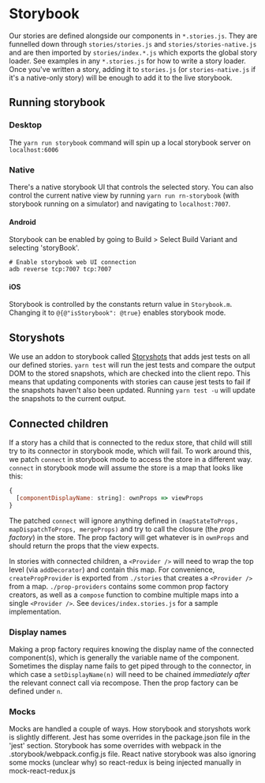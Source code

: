 # Storybook

Our stories are defined alongside our components in `*.stories.js`. They are funnelled down through `stories/stories.js` and `stories/stories-native.js` and are then imported by `stories/index.*.js` which exports the global story loader. See examples in any `*.stories.js` for how to write a story loader. Once you've written a story, adding it to `stories.js` (or `stories-native.js` if it's a native-only story) will be enough to add it to the live storybook.

## Running storybook

### Desktop

The `yarn run storybook` command will spin up a local storybook server on `localhost:6006`

### Native

There's a native storybook UI that controls the selected story. You can also control the current native view by running `yarn run rn-storybook` (with storybook running on a simulator) and navigating to `localhost:7007`.

#### Android

Storybook can be enabled by going to Build > Select Build Variant and selecting 'storyBook'.

```
# Enable storybook web UI connection
adb reverse tcp:7007 tcp:7007
```

#### iOS

Storybook is controlled by the constants return value in `Storybook.m`. Changing it to `@{@"isStorybook": @true}` enables storybook mode.

## Storyshots

We use an addon to storybook called [Storyshots][1] that adds jest tests on all our defined stories. `yarn test` will run the jest tests and compare the output DOM to the stored snapshots, which are checked into the client repo. This means that updating components with stories can cause jest tests to fail if the snapshots haven't also been updated. Running `yarn test -u` will update the snapshots to the current output.

## Connected children

If a story has a child that is connected to the redux store, that child will still try to its connector in storybook mode, which will fail. To work around this, we patch `connect` in storybook mode to access the store in a different way. `connect` in storybook mode will assume the store is a map that looks like this:

```js
{
  [componentDisplayName: string]: ownProps => viewProps
}
```

The patched `connect` will ignore anything defined in `(mapStateToProps, mapDispatchToProps, mergeProps)` and try to call the closure (the _prop factory_) in the store. The prop factory will get whatever is in `ownProps` and should return the props that the view expects.

In stories with connected children, a `<Provider />` will need to wrap the top level (via `addDecorator`) and contain this map. For convenience, `createPropProvider` is exported from `./stories` that creates a `<Provider />` from a map. `./prop-providers` contains some common prop factory creators, as well as a `compose` function to combine multiple maps into a single `<Provider />`. See `devices/index.stories.js` for a sample implementation.

### Display names

Making a prop factory requires knowing the display name of the connected component(s), which is generally the variable name of the component. Sometimes the display name fails to get piped through to the connector, in which case a `setDisplayName(n)` will need to be chained _immediately after_ the relevant connect call via recompose. Then the prop factory can be defined under `n`.

### Mocks

Mocks are handled a couple of ways. How storybook and storyshots work is slightly different. Jest has some overrides in the package.json file in the 'jest' section. Storybook has some overrides with webpack in the .storybook/webpack.config.js file. React native storybook was also ignoring some mocks (unclear why) so react-redux is being injected manually in mock-react-redux.js

[1]: https://github.com/storybooks/storybook/tree/master/addons/storyshots
